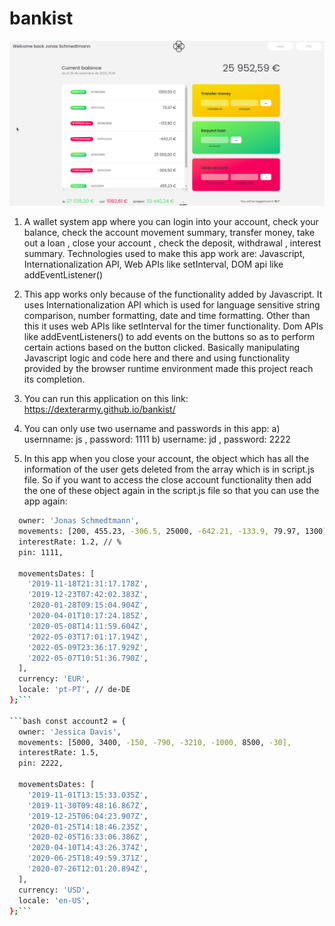 # bankist

![bankist](bankist.png)

   1. A wallet system app where you can login into your account, check your balance, check the account movement summary, transfer money, take out a loan , close your account , check the deposit, withdrawal , interest summary. Technologies used to make this app work are: Javascript, Internationalization API,  Web APIs like setInterval, DOM api like addEventListener()
     
   2. This app works only because of the functionality added by Javascript. It uses Internationalization API which is used for language sensitive string comparison, number formatting, date and time formatting. Other than this it uses web APIs like setInterval for the timer functionality. Dom APIs like addEventListeners() to add events on the buttons so as to perform certain actions based on the button clicked. Basically manipulating Javascript logic and code here and there and using functionality provided by the browser runtime environment made this project reach its completion. 

3. You can run this application on this link: https://dexterarmy.github.io/bankist/

4. You can only use two username and passwords in this app: a) usernname: js , password: 1111  b) username: jd , password: 2222

5. In this app when you close your account, the object which has all the information of the user gets deleted from the array which is in script.js file. So if you want to access the close account functionality then add the one of these object again in the script.js file so that you can use the app again: 

```bash const account1 = {
  owner: 'Jonas Schmedtmann',
  movements: [200, 455.23, -306.5, 25000, -642.21, -133.9, 79.97, 1300],
  interestRate: 1.2, // %
  pin: 1111,

  movementsDates: [
    '2019-11-18T21:31:17.178Z',
    '2019-12-23T07:42:02.383Z',
    '2020-01-28T09:15:04.904Z',
    '2020-04-01T10:17:24.185Z',
    '2020-05-08T14:11:59.604Z',
    '2022-05-03T17:01:17.194Z',
    '2022-05-09T23:36:17.929Z',
    '2022-05-07T10:51:36.790Z',
  ],
  currency: 'EUR',
  locale: 'pt-PT', // de-DE
};```

```bash const account2 = {
  owner: 'Jessica Davis',
  movements: [5000, 3400, -150, -790, -3210, -1000, 8500, -30],
  interestRate: 1.5,
  pin: 2222,

  movementsDates: [
    '2019-11-01T13:15:33.035Z',
    '2019-11-30T09:48:16.867Z',
    '2019-12-25T06:04:23.907Z',
    '2020-01-25T14:18:46.235Z',
    '2020-02-05T16:33:06.386Z',
    '2020-04-10T14:43:26.374Z',
    '2020-06-25T18:49:59.371Z',
    '2020-07-26T12:01:20.894Z',
  ],
  currency: 'USD',
  locale: 'en-US',
};```
